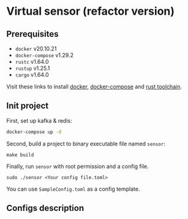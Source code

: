 # Virtual sensor (refactor version)

## Prerequisites

- `docker` v20.10.21
- `docker-compose` v1.29.2
- `rustc` v1.64.0
- `rustup` v1.25.1
- `cargo` v1.64.0

Visit these links to install [docker](https://docs.docker.com/engine/install/ubuntu/), [docker-compose](https://docs.docker.com/compose/install/other/) and [rust toolchain](https://www.rust-lang.org/tools/install).

## Init project

First, set up kafka & redis:

```bash
docker-compose up -d
```

Second, build a project to binary executable file named `sensor`:

```make
make build
```

Finally, run `sensor` with root permission and a config file.

```make
sudo ./sensor <Your config file.toml>
```

You can use `SampleConfig.toml` as a config template.

## Configs description


